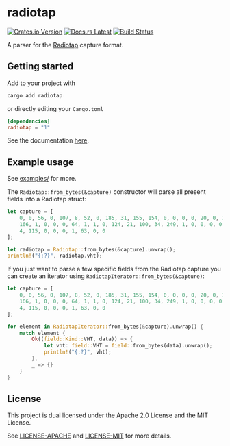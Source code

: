 # radiotap

[![Crates.io Version](https://img.shields.io/crates/v/radiotap.svg?style=flat-square&color=blue)][crates]
[![Docs.rs Latest](https://img.shields.io/badge/docs.rs-latest-blue.svg?style=flat-square)][docs]
[![Build Status](https://img.shields.io/travis/rossmacarthur/radiotap/master.svg?style=flat-square)][travis]

A parser for the [Radiotap](http://www.radiotap.org/) capture format.

## Getting started

Add to your project with

```bash
cargo add radiotap
```

or directly editing your `Cargo.toml`

```toml
[dependencies]
radiotap = "1"
```

See the documentation [here](https://docs.rs/radiotap).

## Example usage

See [examples/](examples/) for more.

The `Radiotap::from_bytes(&capture)` constructor will parse all present fields
into a Radiotap struct:

```rust
let capture = [
    0, 0, 56, 0, 107, 8, 52, 0, 185, 31, 155, 154, 0, 0, 0, 0, 20, 0, 124, 21, 64, 1, 213,
    166, 1, 0, 0, 0, 64, 1, 1, 0, 124, 21, 100, 34, 249, 1, 0, 0, 0, 0, 0, 0, 255, 1, 80,
    4, 115, 0, 0, 0, 1, 63, 0, 0
];

let radiotap = Radiotap::from_bytes(&capture).unwrap();
println!("{:?}", radiotap.vht);
```

If you just want to parse a few specific fields from the Radiotap capture you
can create an iterator using `RadiotapIterator::from_bytes(&capture)`:

```rust
let capture = [
    0, 0, 56, 0, 107, 8, 52, 0, 185, 31, 155, 154, 0, 0, 0, 0, 20, 0, 124, 21, 64, 1, 213,
    166, 1, 0, 0, 0, 64, 1, 1, 0, 124, 21, 100, 34, 249, 1, 0, 0, 0, 0, 0, 0, 255, 1, 80,
    4, 115, 0, 0, 0, 1, 63, 0, 0
];

for element in RadiotapIterator::from_bytes(&capture).unwrap() {
    match element {
        Ok((field::Kind::VHT, data)) => {
            let vht: field::VHT = field::from_bytes(data).unwrap();
            println!("{:?}", vht);
        },
        _ => {}
    }
}
```

## License

This project is dual licensed under the Apache 2.0 License and the MIT License.

See [LICENSE-APACHE](LICENSE-APACHE) and [LICENSE-MIT](LICENSE-MIT) for more
details.

[crates]: https://crates.io/crates/radiotap
[docs]: https://docs.rs/radiotap
[travis]: https://travis-ci.org/rossmacarthur/radiotap
